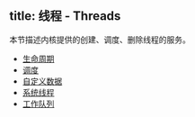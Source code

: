 title: 线程 - Threads
---

本节描述内核提供的创建、调度、删除线程的服务。

- [生命周期](k_thread_lifecycle.html)
- [调度](k_thread_scheduling.html)
- [自定义数据](k_thread_customdata.html)
- [系统线程](k_thread_systhread.html)
- [工作队列](k_thread_workqueue.html)

